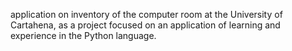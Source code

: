 application on inventory of the computer room at the University of Cartahena, as a project focused on an application of learning and experience in the Python language.